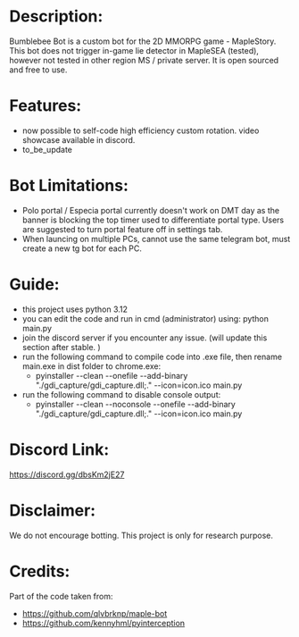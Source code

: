 # Description: 
Bumblebee Bot is a custom bot for the 2D MMORPG game - MapleStory.  
This bot does not trigger in-game lie detector in MapleSEA (tested), however not tested in other region MS / private server. 
It is open sourced and free to use. 

# Features:
- now possible to self-code high efficiency custom rotation. video showcase available in discord. 
- to_be_update

# Bot Limitations:
- Polo portal / Especia portal currently doesn't work on DMT day as the banner is blocking the top timer used to differentiate portal type. Users are suggested to turn portal feature off in settings tab. 
- When launcing on multiple PCs, cannot use the same telegram bot, must create a new tg bot for each PC. 

# Guide:
- this project uses python 3.12
- you can edit the code and run in cmd (administrator) using: python main.py
- join the discord server if you encounter any issue. (will update this section after stable. ) 
- run the following command to compile code into .exe file, then rename main.exe in dist folder to chrome.exe:
    - pyinstaller --clean --onefile --add-binary "./gdi_capture/gdi_capture.dll;." --icon=icon.ico main.py
- run the following command to disable console output:
    - pyinstaller --clean --noconsole --onefile --add-binary "./gdi_capture/gdi_capture.dll;." --icon=icon.ico main.py

# Discord Link: 
https://discord.gg/dbsKm2jE27

# Disclaimer:
We do not encourage botting. This project is only for research purpose. 

# Credits:
Part of the code taken from:
- https://github.com/qlvbrknp/maple-bot
- https://github.com/kennyhml/pyinterception
